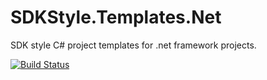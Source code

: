 # SDKStyle.Templates.Net
SDK style C# project templates for .net framework projects.

[![Build Status](https://dev.azure.com/dp7g09/DemoProject/_apis/build/status/realrubberduckdev.SDKStyle.Templates.Net?branchName=master)](https://dev.azure.com/dp7g09/DemoProject/_build/latest?definitionId=19&branchName=master)